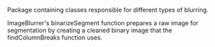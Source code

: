 Package containing classes responsible for different types of blurring.

ImageBlurrer's binarizeSegment function prepares a raw image for segmentation by creating a cleaned binary image that the findColumnBreaks function uses.
